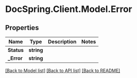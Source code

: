 # DocSpring.Client.Model.Error
## Properties

Name | Type | Description | Notes
------------ | ------------- | ------------- | -------------
**Status** | **string** |  | 
**_Error** | **string** |  | 

[[Back to Model list]](../README.md#documentation-for-models) [[Back to API list]](../README.md#documentation-for-api-endpoints) [[Back to README]](../README.md)

